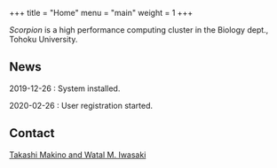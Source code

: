 +++
title = "Home"
menu = "main"
weight = 1
+++

*Scorpion* is a high performance computing cluster in the Biology dept., Tohoku University.

## News

2019-12-26
: System installed.

2020-02-26
: User registration started.

## Contact

[Takashi Makino and Watal M. Iwasaki](mailto:tamakino@tohoku.ac.jp,heavywatal@tohoku.ac.jp?subject=[hpc-scorpion])
